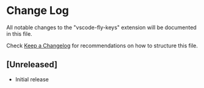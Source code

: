 # Change Log

All notable changes to the "vscode-fly-keys" extension will be documented in this file.

Check [Keep a Changelog](http://keepachangelog.com/) for recommendations on how to structure this file.

## [Unreleased]

- Initial release